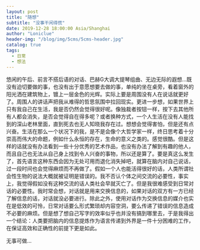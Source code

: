 ```yaml
---
layout: post
title: "随想"
subtitle: "没事干闲得慌"
date: 2019-12-28 18:00:00 Asia/Shanghai
author: "Loniclue"
header-img: "/blog/img/5cms/5cms-header.jpg"
catalog: true
tags: 
  - 日常
  - 想法
---
```


悠闲的午后、前言不搭后语的对话、巴赫G大调大提琴组曲、无边无际的遐想...既没有迫切要做的事，也没有出于意愿想要去做的事，单纯的坐在桌旁，看着窗外的阳光洒在建筑物上，镀上一层金色的光辉。实际上要是周围没有人在说话就更好了。周围人的讲话声把我从难得的哲思氛围中拉回现实。更进一步想，如果世界上只有我自己在生活，我是否仍然会觉得很好呢。像独裁者按钮一样，按下去其他所有人都会消失，是否会觉得自在得多呢？或者换种方式，一个人生活在没有人能找到的深山老林里面，直到死去也无人知晓我存在过。想想会觉得害怕，但是还有点兴奋。生活在那么一个状况下的我，是不是会像个大哲学家一样，终日思考着十分崇高而伟大的命题，例如什么永恒的存在，生命的意义之类的。感觉很酷。但是这样的话就没有办法看到一些十分优秀的艺术作品，也没有办法了解到有趣的他人，而且自己也无法从自己身上找到令人兴奋的事物，所以还是算了。要是真这么发生了，首先语言这种东西会因为无处可用而退化消失掉吧，就算在脑内对自己说话，过一段时间也会觉得麻烦而不再做了。假如一个人也能活得很好的话，人类所谓社会性生物的说法大概就被证明是错误的。我不否认个体之间交流的必要性，事实上，我觉得假如没有这种交流的话人类社会早就灭亡了。但是我很难感受到日常对话的必要性。我时常会想，对话就是用来交换信息的，如果对话的双方有一方已经了解信息的话，对话就没必要进行。除此之外，使用对话作为交换信息的媒介也实在是低效的可怜，日常对话要么形式繁琐却内容空洞，要么传递了错误的信息造成不必要的麻烦。但是想了想自己写字的效率似乎也并没有搞到哪里去，于是我得出一个结论：人类要把脑内的信息提炼作为语言传递到外界是一件十分困难的工作，在保证高效和正确性的前提下更是如此。 

无事可做...